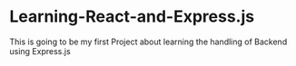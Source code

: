 # Learning-React-and-Express.js
This is going to be my first Project about learning the handling of Backend using Express.js
